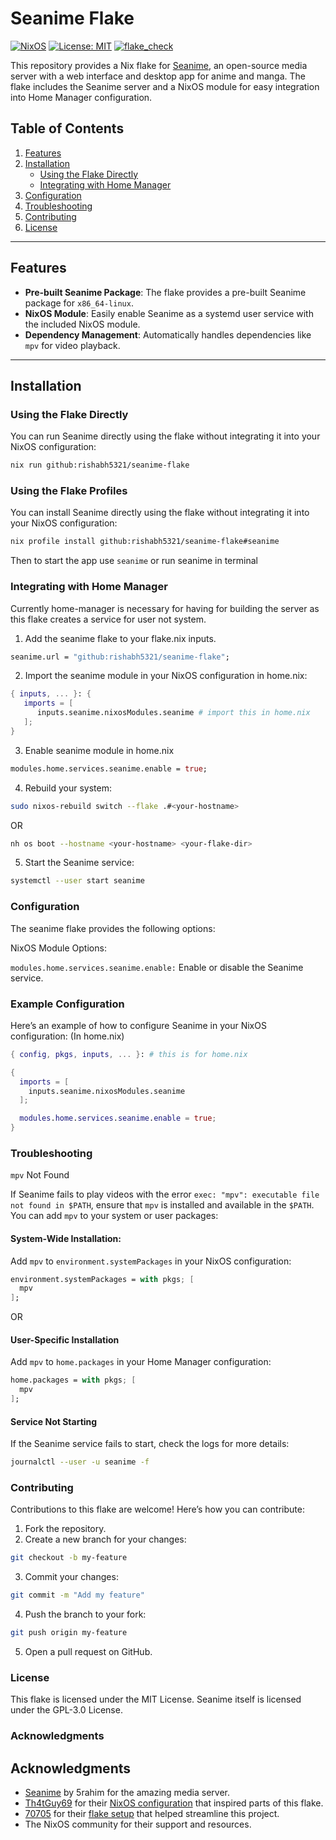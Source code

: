# Seanime Flake

[![NixOS](https://img.shields.io/badge/NixOS-supported-blue.svg)](https://nixos.org)
[![License: MIT](https://img.shields.io/badge/License-MIT-green.svg)](LICENSE)
[![flake_check](https://github.com/Rishabh5321/seanime-flake/actions/workflows/flake_check.yml/badge.svg)](https://github.com/Rishabh5321/seanime-flake/actions/workflows/flake_check.yml)

This repository provides a Nix flake for [Seanime](https://github.com/5rahim/seanime), an open-source media server with a web interface and desktop app for anime and manga. The flake includes the Seanime server and a NixOS module for easy integration into Home Manager configuration.

## Table of Contents
1. [Features](#features)
2. [Installation](#installation)
   - [Using the Flake Directly](#using-the-flake-directly)
   - [Integrating with Home Manager](#integrating-with-home-manager)
3. [Configuration](#configuration)
4. [Troubleshooting](#troubleshooting)
5. [Contributing](#contributing)
6. [License](#license)

---

## Features
- **Pre-built Seanime Package**: The flake provides a pre-built Seanime package for `x86_64-linux`.
- **NixOS Module**: Easily enable Seanime as a systemd user service with the included NixOS module.
- **Dependency Management**: Automatically handles dependencies like `mpv` for video playback.

---

## Installation

### Using the Flake Directly
You can run Seanime directly using the flake without integrating it into your NixOS configuration:

```bash
nix run github:rishabh5321/seanime-flake
```
### Using the Flake Profiles

You can install Seanime directly using the flake without integrating it into your NixOS configuration:
```bash
nix profile install github:rishabh5321/seanime-flake#seanime
```
Then to start the app use `seanime` or run seanime in terminal

### Integrating with Home Manager 

Currently home-manager is necessary for having for building the server as this flake creates a service for user not system.

1. Add the seanime flake to your flake.nix inputs.
```nix
seanime.url = "github:rishabh5321/seanime-flake";
```
2. Import the seanime module in your NixOS configuration in home.nix:
```nix
{ inputs, ... }: {
   imports = [
      inputs.seanime.nixosModules.seanime # import this in home.nix
   ];
}
```
3. Enable seanime module in home.nix
```nix
modules.home.services.seanime.enable = true;
```
4. Rebuild your system:
```bash
sudo nixos-rebuild switch --flake .#<your-hostname>
```
OR
```bash
nh os boot --hostname <your-hostname> <your-flake-dir>
```
5. Start the Seanime service:
```bash
systemctl --user start seanime
```

### Configuration

The seanime flake provides the following options:

NixOS Module Options:

`modules.home.services.seanime.enable:` Enable or disable the Seanime service.

### Example Configuration

Here’s an example of how to configure Seanime in your NixOS configuration: (In home.nix)

```nix
{ config, pkgs, inputs, ... }: # this is for home.nix

{
  imports = [
    inputs.seanime.nixosModules.seanime
  ];

  modules.home.services.seanime.enable = true;
}
```

### Troubleshooting

`mpv` Not Found

If Seanime fails to play videos with the error `exec: "mpv": executable file not found in $PATH`, ensure that `mpv` is installed and available in the `$PATH`. You can add `mpv` to your system or user packages:

#### System-Wide Installation:

Add `mpv` to `environment.systemPackages` in your NixOS configuration:
```nix
environment.systemPackages = with pkgs; [
  mpv
];
```
OR
#### User-Specific Installation
Add `mpv` to `home.packages` in your Home Manager configuration:
```nix
home.packages = with pkgs; [
  mpv
];
```

#### Service Not Starting
If the Seanime service fails to start, check the logs for more details:
```bash
journalctl --user -u seanime -f
```

### Contributing

Contributions to this flake are welcome! Here’s how you can contribute:
1. Fork the repository.
2. Create a new branch for your changes:
```bash
git checkout -b my-feature
```
3. Commit your changes:
```bash
git commit -m "Add my feature"
```
4. Push the branch to your fork:
```bash
git push origin my-feature
```
5. Open a pull request on GitHub.

### License
This flake is licensed under the MIT License. Seanime itself is licensed under the GPL-3.0 License.

### Acknowledgments

## Acknowledgments
- [Seanime](https://github.com/5rahim/seanime) by 5rahim for the amazing media server.
- [Th4tGuy69](https://github.com/Th4tGuy69) for their [NixOS configuration](https://github.com/Th4tGuy69/nixos-config) that inspired parts of this flake.
- [70705](https://github.com/70705) for their [flake setup](https://github.com/70705/nixconfig) that helped streamline this project.
- The NixOS community for their support and resources.

